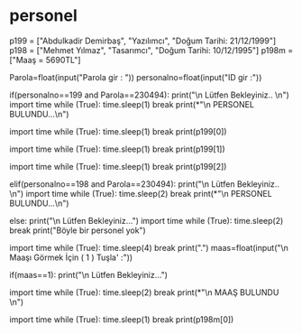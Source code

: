 # personel
p199 = ["Abdulkadir Demirbaş", "Yazılımcı", "Doğum Tarihi: 21/12/1999"]
p198 = ["Mehmet Yılmaz", "Tasarımcı", "Doğum Tarihi: 10/12/1995"]
p198m = ["Maaş = 5690TL"]

Parola=float(input("Parola gir : "))
personalno=float(input("ID gir :"))

if(personalno==199 and Parola==230494):
 print("\n Lütfen Bekleyiniz.. \n")
 import time
 while (True):
    time.sleep(1)
    break
 print(*"\n PERSONEL BULUNDU...\n")

 import time
 while (True):
    time.sleep(1)
    break
 print(p199[0])

 import time
 while (True):
    time.sleep(1)
    break
 print(p199[1])

 import time
 while (True):
    time.sleep(1)
    break
 print(p199[2])


elif(personalno==198 and Parola==230494):
 print("\n Lütfen Bekleyiniz.. \n")
 import time
 while (True):
    time.sleep(2)
    break
 print(*"\n PERSONEL BULUNDU...\n")

else:
 print("\n Lütfen Bekleyiniz...")
 import time
 while (True):
    time.sleep(2)
    break
 print("Böyle bir personel yok")


 import time
 while (True):
    time.sleep(4)
    break
 print(".")
maas=float(input("\n Maaşı Görmek İçin ( 1 ) Tuşla' :"))


if(maas==1):
 print("\n Lütfen Bekleyiniz...")

import time
while (True):
    time.sleep(2)
    break
print(*"\n MAAŞ BULUNDU \n")

import time
while (True):
    time.sleep(1)
    break
print(p198m[0])


